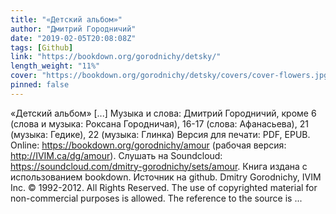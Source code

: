 ```yaml
---
title: "«Детский альбом»"
author: "Дмитрий Городничий"
date: "2019-02-05T20:08:08Z"
tags: [Github]
link: "https://bookdown.org/gorodnichy/detsky/"
length_weight: "11%"
cover: "https://bookdown.org/gorodnichy/detsky/covers/cover-flowers.jpg"
pinned: false
---
```


«Детский альбом» [...] Музыка и слова: Дмитрий Городничий, кроме 6 (слова и музыка: Роксана Городничая), 16-17 (слова: Афанасьева), 21 (музыка: Гедике), 22 (музыка: Глинка) Версия для печати: PDF, EPUB. Online: https://bookdown.org/gorodnichy/amour (рабочая версия: http://IVIM.ca/dg/amour). Слушать на Soundcloud: https://soundcloud.com/dmitry-gorodnichy/sets/amour. Книга издана с использованием bookdown. Источник на github. Dmitry Gorodnichy, IVIM Inc. © 1992-2012. All Rights Reserved. The use of copyrighted material for non-commercial purposes is allowed. The reference to the source is ...
